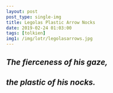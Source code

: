 ```yaml
---
layout: post
post_type: single-img
title: Legolas Plastic Arrow Nocks
date: 2019-02-24 01:03:00
tags: [tolkien]
img1: /img/lotr/legolasarrows.jpg
---
```

## *The fierceness of his gaze,*
## *the plastic of his nocks.*
